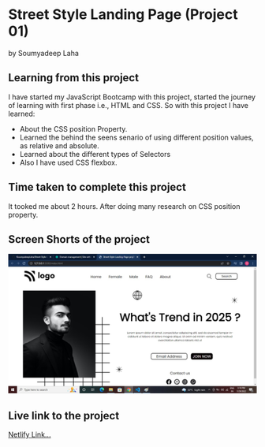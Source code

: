 # Street Style Landing Page (Project 01)

by Soumyadeep Laha

## Learning from this project

I have started my JavaScript Bootcamp with this project, started the journey of learning with first phase i.e., HTML and CSS. So with this project I have learned:

- About the CSS position Property.
- Learned the behind the seens senario of using different position values, as relative and absolute.
- Learned about the different types of Selectors
- Also I have used CSS flexbox.

## Time taken to complete this project

It tooked me about 2 hours. After doing many research on CSS position property.

## Screen Shorts of the project

![Screen](./assets/Screen.jpg)

## Live link to the project

[Netlify Link...](https://street-style-landing-page-proj01.netlify.app/)
